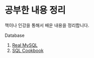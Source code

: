 # 공부한 내용 정리
책이나 인강을 통해서 배운 내용을 정리합니다.

Database
  1. [Real MySQL](https://github.com/keunwon/study/tree/master/db/1.%20Real%20MySQL)
  2. [SQL Cookbook](https://github.com/keunwon/study/tree/master/db/2.%20SQL%20Cookbook)


